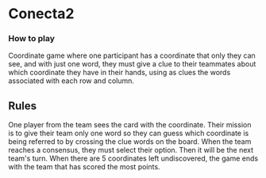 # Conecta2
### How to play
Coordinate game where one participant has a coordinate that only they can see, and with just one word, they must give a clue to their teammates about which coordinate they have in their hands, using as clues the words associated with each row and column.

## Rules 
One player from the team sees the card with the coordinate. 
Their mission is to give their team only one word so they can guess which coordinate is being referred to by crossing the clue words on the board. 
When the team reaches a consensus, they must select their option. Then it will be the next team's turn.
When there are 5 coordinates left undiscovered, the game ends with the team that has scored the most points.

